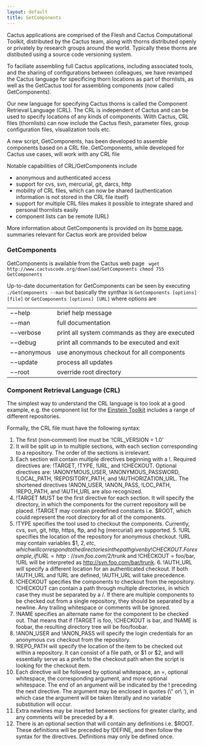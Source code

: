 ```yaml
---
layout: default
title: GetComponents
---
```

Cactus applications are comprised of the Flesh and Cactus Computational
Toolkit, distributed by the Cactus team, along with thorns distributed
openly or privately by research groups around the world. Typically these
thorns are distibuted using a source code versioning system.

To faciliate assembling full Cactus applications, including associated
tools, and the sharing of configurations between colleagues, we have
revamped the Cactus language for specificing thorn locations as part of
thornlists, as well as the GetCactus tool for assembling components (now
called GetComponents).

Our new language for specifying Cactus thorns is called the Component
Retrieval Language (CRL). The CRL is independent of Cactus and can be
used to specify locations of any kinds of components. Wilth Cactus, CRL
files (thornlists) can now include the Cactus flesh, parameter files,
group configuration files, visualization tools etc.

A new script, GetComponents, has been developed to assemble components
based on a CRL file. GetComponents, while developed for Cactus use
cases, will work with any CRL file

Notable capabilities of CRL/GetComponents include

-   anonymous and authenticated access
-   support for cvs, svn, mercurial, git, darcs, http
-   mobility of CRL files, which can now be shared (authentication
    information is not stored in the CRL file itself)
-   support for multiple CRL files makes it possible to integrate shared
    and personal thornlists easily
-   component lists can be remote (URL)

More information about GetComponents is provided on its [home
page](http://eseidel.org/projects/GetComponents/), summaries relevant
for Cactus work are provided below

### GetComponents

GetComponents is available from the Cactus web page
` wget http://www.cactuscode.org/download/GetComponents chmod 755 GetComponents`

Up-to-date documentation for GetComponents can be seen by executing
`./GetComponents --man` but basically the synthax is
`GetComponents [options] [file]` or `GetComponents [options] [URL]`
where options are

|             |                                                |
|-------------|------------------------------------------------|
| −−help      | brief help message                             |
| −−man       | full documentation                             |
| −−verbose   | print all system commands as they are executed |
| −−debug     | print all commands to be executed and exit     |
| −−anonymous | use anonymous checkout for all components      |
| −−update    | process all updates                            |
| −−root      | override root directory                        |

### Component Retrieval Language (CRL)

The simplest way to understand the CRL language is too look at a good
example, e.g. the component list for the [Einstein
Toolkit](https://svn.einsteintoolkit.org/manifest/einsteintoolkit.th)
includes a range of different repositories.

Formally, the CRL file must have the following syntax:

1.  The first (non‐comment) line must be ’!CRL\_VERSION = 1.0’
2.  It will be split up in to multiple sections, with each section
    corresponding to a repository. The order of the sections is
    irrelevant.
3.  Each section will contain multiple directives beginning with a !.
    Required directives are: !TARGET, !TYPE, !URL, and !CHECKOUT.
    Optional directives are: !ANONYMOUS\_USER, !ANONYMOUS\_PASSWORD,
    !LOCAL\_PATH, !REPOSITORY\_PATH, and !AUTHORIZATION\_URL. The
    shortened directives !ANON\_USER, !ANON\_PASS, !LOC\_PATH,
    !REPO\_PATH, and !AUTH\_URL are also recognized.
4.  !TARGET MUST be the first directive for each section. It will
    specify the directory, in which the components for the current
    repository will be placed. !TARGET may contain predefined constants
    i.e. $ROOT, which could represent the root directory for all of the
    components.
5.  !TYPE specifies the tool used to checkout the components. Currently,
    cvs, svn, git, http, https, ftp, and hg (mercurial) are
    supported. 5. !URL specifies the location of the repository for
    anonymous checkout. !URL may contain variables $1, $2, etc, which
    will correspond to the directories in the path given by !CHECKOUT.
    For example, if !URL = http://svn.foo.com/$2/trunk and !CHECKOUT =
    foo/bar, !URL will be interpreted as
    http://svn.foo.com/bar/trunk. 6. !AUTH\_URL will specify a different
    location for an authenticated checkout. If both !AUTH\_URL and !URL
    are defined, !AUTH\_URL will take precedence.
6.  !CHECKOUT specifies the components to checkout from the repository.
    !CHECKOUT can contain a path through multiple directories, in which
    case they must be separated by a /. If there are multiple components
    to be checked out from a single repository, they should be separated
    by a newline. Any trailing whitespace or comments will be ignored.
7.  !NAME specifies an alternate name for the component to be checked
    out. That means that if !TARGET is foo, !CHECKOUT is bar, and !NAME
    is foobar, the resulting directory tree will be foo/foobar.
8.  !ANON\_USER and !ANON\_PASS will specify the login credentials for
    an anonymous cvs checkout from the repository.
9.  !REPO\_PATH will specify the location of the item to be checked out
    within a repository. It can consist of a file path, or $1 or $2, and
    will essentially serve as a prefix to the checkout path when the
    script is looking for the checkout item.
10. Each directive will be followed by optional whitespace, an =,
    optional whitespace, the corresponding argument, and more optional
    whitespace. The end of an argument will be indicated by the !
    preceding the next directive. The argument may be enclosed in quotes
    (\\" or\\ ’), in which case the argument will be taken literally and
    no variable substitution will occur.
11. Extra newlines may be inserted between sections for greater clarity,
    and any comments will be preceded by a \#.
12. There is an optional section that will contain any definitions i.e.
    $ROOT. These definitions will be preceded by !DEFINE, and then
    follow the syntax for the directives. Definitions may only be
    defined once.
